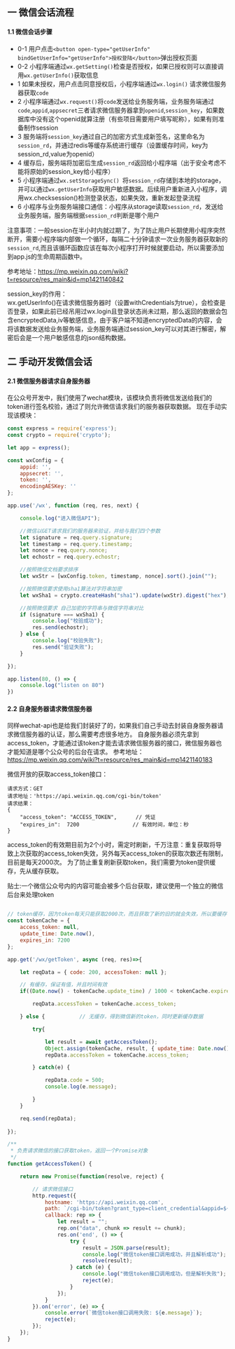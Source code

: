 ## 一 微信会话流程

#### 1.1 微信会话步骤

- 0-1 用户点击`<button open-type="getUserInfo" bindGetUserInfo="getUserInfo">授权登陆</button>`弹出授权页面
- 0-2 小程序端通过`wx.getSetting()`检查是否授权，如果已授权则可以直接调用`wx.getUserInfo()`获取信息
- 1 如果未授权，用户点击同意授权后，小程序端通过`wx.login()` 请求微信服务器获取`code`
- 2 小程序端通过`wx.request()`将`code`发送给业务服务端，业务服务端通过`code`,`appid`,`appsecret`三者请求微信服务器拿到`openid`,`session_key`，如果数据库中没有这个openid就算注册（有些项目需要用户填写昵称），如果有则准备制作session
- 3 服务端将`session_key`通过自己的加密方式生成新签名，这里命名为`session_rd`，并通过redis等缓存系统进行缓存（设置缓存时间，key为session_rd,value为openid）
- 4 缓存后，服务端将加密后生成`session_rd`返回给小程序端（出于安全考虑不能将原始的session_key给小程序）
- 5 小程序端通过`wx.setStorageSync() `将`session_rd`存储到本地的storage，并可以通过`wx.getUserInfo`获取用户敏感数据。后续用户重新进入小程序，调用wx.checksession()检测登录状态，如果失效，重新发起登录流程
- 6 小程序与业务服务端接口通信：小程序从storage读取`session_rd`，发送给业务服务端，服务端根据`session_rd`判断是哪个用户

注意事项：一般session在半小时内就过期了，为了防止用户长期使用小程序突然断开，需要小程序端内部做一个循环，每隔二十分钟请求一次业务服务器获取新的`session_rd`,而且该循环函数应该在每次小程序打开时候就要启动，所以需要添加到app.js的生命周期函数中。

参考地址：https://mp.weixin.qq.com/wiki?t=resource/res_main&id=mp1421140842


session_key的作用：  
wx.getUserInfo()在请求微信服务器时（设置withCredentials为true），会检查是否登录，如果此前已经吊用过wx.login且登录状态尚未过期，那么返回的数据会包含encryptedData,iv等敏感信息，由于客户端不知道encryptedData的内容，会将该数据发送给业务服务端，业务服务端通过session_key可以对其进行解密，解密后会是一个用户敏感信息的json结构数据。  

## 二 手动开发微信会话

#### 2.1 微信服务器请求自身服务器
在公众号开发中，我们使用了wechat模块，该模块负责将微信发送给我们的token进行签名校验，通过了则允许微信请求我们的服务器获取数据。
现在手动实现该模块：
```javascript
const express = require('express');
const crypto = require('crypto');

let app = express();

const wxConfig = {
    appid: '',
    appsecret: '',
    token: '',
    encodingAESKey: ''
};

app.use('/wx', function (req, res, next) {

    console.log("进入微信API");

    //微信以GET请求我们的服务器来验证，并给与我们四个参数
    let signature = req.query.signature;
    let timestamp = req.query.timestamp;
    let nonce = req.query.nonce;
    let echostr = req.query.echostr;

    //按照微信文档要求排序
    let wxStr = [wxConfig.token, timestamp, nonce].sort().join("");

    //按照微信要求使用sha1算法对字符串加密
    let wxSha1 = crypto.createHash("sha1").update(wxStr).digest("hex");

    //按照微信要求 自己加密的字符串与微信字符串对比
    if (signature === wxSha1) {
        console.log("校验成功");
        res.send(echostr);
    } else {
        console.log("校验失败");
        res.send("验证失败");
    }

});

app.listen(80, () => {
    console.log("listen on 80")
})
```

#### 2.2 自身服务器请求微信服务器
同样wechat-api也是给我们封装好了的，如果我们自己手动去封装自身服务器请求微信服务器的认证，那么需要考虑很多地方。
自身服务器必须先拿到access_token，才能通过该token才能去请求微信服务器的接口，微信服务器也才能知道是哪个公众号的后台在请求。
参考地址：https://mp.weixin.qq.com/wiki?t=resource/res_main&id=mp1421140183

微信开放的获取access_token接口：
```
请求方式：GET
请求地址：'https://api.weixin.qq.com/cgi-bin/token'
请求结果：
{ 
    "access_token": "ACCESS_TOKEN",      // 凭证
    "expires_in":  7200                 // 有效时间，单位：秒
}
```

access_token的有效期目前为2个小时，需定时刷新，千万注意：重复获取将导致上次获取的access_token失效，另外每天access_token的获取次数还有限制，目前是每天2000次。
为了防止重复刷新获取token，我们需要为token提供缓存，先从缓存获取。


贴士:一个微信公众号内的内容可能会被多个后台获取，建议使用一个独立的微信后台来处理token

```javascript

// token缓存，因为token每天只能获取2000次，而且获取了新的旧的就会失效，所以要缓存
const tokenCache = {
    access_token: null,
    update_time: Date.now(),
    expires_in: 7200
};

app.get('/wx/getToken', async (req, res)=>{

    let reqData = { code: 200, accessToken: null };

    // 有缓存，保证有值，并且时间有效
    if((Date.now() - tokenCache.update_time) / 1000 < tokenCache.expires_in && tokenCache.access_token) {

        reqData.accessToken = tokenCache.access_token;

    } else {           // 无缓存，得到微信新的token，同时更新缓存数据

        try{

            let result = await getAccessToken();
            Object.assign(tokenCache, result, { update_time: Date.now() });
            repData.accessToken = tokenCache.access_token;

        } catch(e) {

            repData.code = 500;
            console.log(e.message);

        }
    }

    req.send(repData);
    
});

/**
 * 负责请求微信的接口获取token，返回一个Promise对象
 */
function getAccessToken() {

    return new Promise(function(resolve, reject) {

        // 请求微信接口
        http.request({
            hostname: 'https://api.weixin.qq.com',
            path: `/cgi-bin/token?grant_type=client_credential&appid=${wxConfig.appID}&secret=${wxConfig.appsecret}`,
            callback: rep => {
                let result = "";
                rep.on("data", chunk => result += chunk);
                res.on('end', () => {
                    try {
                        result = JSON.parse(result);
                        console.log("微信token接口调用成功，并且解析成功");
                        resolve(result);
                    } catch (e) {
                        console.log("微信token接口调用成功，但是解析失败");
                        reject(e);
                    }
                });
            }
        }).on('error', (e) => {
            console.error(`微信token接口调用失败: ${e.message}`);
            reject(e);
        });
    });
}

```